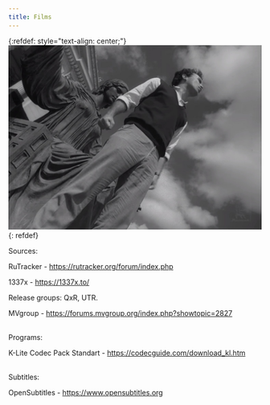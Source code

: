 ```yaml
---
title: Films
---
```


{:refdef: style="text-align: center;"}
[![Cuba](/images/cuba.jpg)](https://www.youtube.com/watch?v=lt-RbV8KiC0&t)
{: refdef}
<br>

Sources:

RuTracker - <https://rutracker.org/forum/index.php>

1337x - <https://1337x.to/>

Release groups: QxR, UTR.

MVgroup - <https://forums.mvgroup.org/index.php?showtopic=2827>
<br><br>

Programs:

K-Lite Codec Pack Standart - <https://codecguide.com/download_kl.htm>
<br><br>

Subtitles:

OpenSubtitles - <https://www.opensubtitles.org>